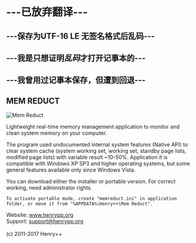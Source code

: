 # ---已放弃翻译---
## ---保存为UTF-16 LE 无签名格式后乱码---
## ---我是只想证明*乱码*才打开记事本的---
## ---我曾用过记事本保存，但遭到回退---

## MEM REDUCT

![Mem Reduct](http://www.henrypp.org/images/memreduct.jpg)

Lightweight real-time memory management application to monitor and clean system memory on your computer.

The program used undocumented internal system features (Native API) to clear system cache (system working set, working set, standby page lists, modified page lists) with variable result ~10-50%. Application it is compatible with Windows XP SP3 and higher operating systems, but some general features available only since Windows Vista.

You can download either the installer or portable version. For correct working, need administrator rights.

```
To activate portable mode, create "memreduct.ini" in application folder, or move it from "%APPDATA%\Henry++\Mem Reduct".
```

Website: www.henrypp.org<br />
Support: support@henrypp.org<br />
<br />
(c) 2011-2017 Henry++
